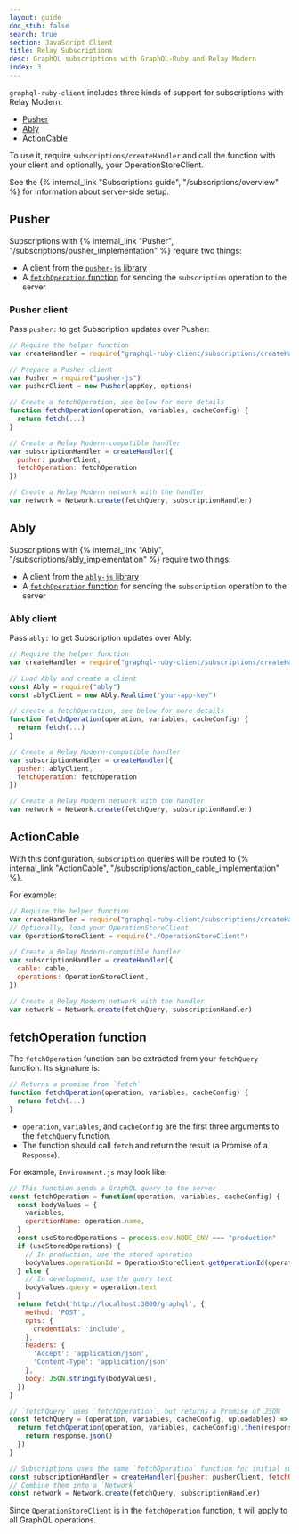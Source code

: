 ```yaml
---
layout: guide
doc_stub: false
search: true
section: JavaScript Client
title: Relay Subscriptions
desc: GraphQL subscriptions with GraphQL-Ruby and Relay Modern
index: 3
---
```


`graphql-ruby-client` includes three kinds of support for subscriptions with Relay Modern:

- [Pusher](#pusher)
- [Ably](#ably)
- [ActionCable](#actioncable)

To use it, require `subscriptions/createHandler` and call the function with your client and optionally, your OperationStoreClient.

See the {% internal_link "Subscriptions guide", "/subscriptions/overview" %} for information about server-side setup.

## Pusher

Subscriptions with {% internal_link "Pusher", "/subscriptions/pusher_implementation" %} require two things:

- A client from the [`pusher-js` library](https://github.com/pusher/pusher-js)
- A [`fetchOperation` function](#fetchoperation-function) for sending the `subscription` operation to the server

### Pusher client

Pass `pusher:` to get Subscription updates over Pusher:

```js
// Require the helper function
var createHandler = require("graphql-ruby-client/subscriptions/createHandler")

// Prepare a Pusher client
var Pusher = require("pusher-js")
var pusherClient = new Pusher(appKey, options)

// Create a fetchOperation, see below for more details
function fetchOperation(operation, variables, cacheConfig) {
  return fetch(...)
}

// Create a Relay Modern-compatible handler
var subscriptionHandler = createHandler({
  pusher: pusherClient,
  fetchOperation: fetchOperation
})

// Create a Relay Modern network with the handler
var network = Network.create(fetchQuery, subscriptionHandler)
```

## Ably
Subscriptions with {% internal_link "Ably", "/subscriptions/ably_implementation" %} require two things:

- A client from the [`ably-js` library](https://github.com/ably/ably-js)
- A [`fetchOperation` function](#fetchoperation-function) for sending the `subscription` operation to the server

### Ably client

Pass `ably:` to get Subscription updates over Ably:

```js
// Require the helper function
var createHandler = require("graphql-ruby-client/subscriptions/createHandler")

// Load Ably and create a client
const Ably = require("ably")
const ablyClient = new Ably.Realtime("your-app-key")

// create a fetchOperation, see below for more details
function fetchOperation(operation, variables, cacheConfig) {
  return fetch(...)
}

// Create a Relay Modern-compatible handler
var subscriptionHandler = createHandler({
  pusher: ablyClient,
  fetchOperation: fetchOperation
})

// Create a Relay Modern network with the handler
var network = Network.create(fetchQuery, subscriptionHandler)
```

## ActionCable

With this configuration, `subscription` queries will be routed to {% internal_link "ActionCable", "/subscriptions/action_cable_implementation" %}.

For example:

```js
// Require the helper function
var createHandler = require("graphql-ruby-client/subscriptions/createHandler")
// Optionally, load your OperationStoreClient
var OperationStoreClient = require("./OperationStoreClient")

// Create a Relay Modern-compatible handler
var subscriptionHandler = createHandler({
  cable: cable,
  operations: OperationStoreClient,
})

// Create a Relay Modern network with the handler
var network = Network.create(fetchQuery, subscriptionHandler)
```

## fetchOperation function

The `fetchOperation` function can be extracted from your `fetchQuery` function. Its signature is:

```js
// Returns a promise from `fetch`
function fetchOperation(operation, variables, cacheConfig) {
  return fetch(...)
}
```

- `operation`, `variables`, and `cacheConfig` are the first three arguments to the `fetchQuery` function.
- The function should call `fetch` and return the result (a Promise of a `Response`).

For example, `Environment.js` may look like:

```js
// This function sends a GraphQL query to the server
const fetchOperation = function(operation, variables, cacheConfig) {
  const bodyValues = {
    variables,
    operationName: operation.name,
  }
  const useStoredOperations = process.env.NODE_ENV === "production"
  if (useStoredOperations) {
    // In production, use the stored operation
    bodyValues.operationId = OperationStoreClient.getOperationId(operation.name)
  } else {
    // In development, use the query text
    bodyValues.query = operation.text
  }
  return fetch('http://localhost:3000/graphql', {
    method: 'POST',
    opts: {
      credentials: 'include',
    },
    headers: {
      'Accept': 'application/json',
      'Content-Type': 'application/json'
    },
    body: JSON.stringify(bodyValues),
  })
}

// `fetchQuery` uses `fetchOperation`, but returns a Promise of JSON
const fetchQuery = (operation, variables, cacheConfig, uploadables) => {
  return fetchOperation(operation, variables, cacheConfig).then(response => {
    return response.json()
  })
}

// Subscriptions uses the same `fetchOperation` function for initial subscription requests
const subscriptionHandler = createHandler({pusher: pusherClient, fetchOperation: fetchOperation})
// Combine them into a `Network`
const network = Network.create(fetchQuery, subscriptionHandler)
```

Since `OperationStoreClient` is in the `fetchOperation` function, it will apply to all GraphQL operations.

